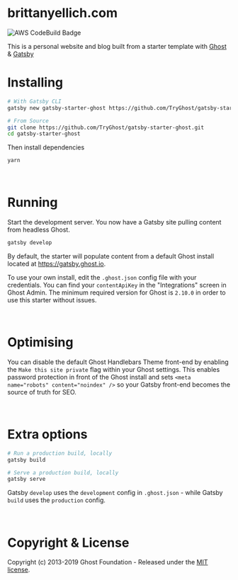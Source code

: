 # brittanyellich.com
![AWS CodeBuild Badge](https://codebuild.us-west-2.amazonaws.com/badges?uuid=eyJlbmNyeXB0ZWREYXRhIjoiMjNZempaRDRDSTlQTHpCemsvKzh2eWduT1pCT0k0a1NPa2NHUnFWNUdCVnNzNVpMQXJzNUNkVGc2djNzbTI3d1pQc01hRTZXa2NhSkVIbk9KNGdNVWVvPSIsIml2UGFyYW1ldGVyU3BlYyI6IlFnWEJtWVNRMUM4eWhDcTMiLCJtYXRlcmlhbFNldFNlcmlhbCI6MX0%3D&branch=master)

This is a personal website and blog built from a starter template with [Ghost](https://ghost.org) & [Gatsby](https://gatsbyjs.org)

# Installing

```bash
# With Gatsby CLI
gatsby new gatsby-starter-ghost https://github.com/TryGhost/gatsby-starter-ghost.git
```

```bash
# From Source
git clone https://github.com/TryGhost/gatsby-starter-ghost.git
cd gatsby-starter-ghost
```

Then install dependencies

```bash
yarn
```

&nbsp;

# Running

Start the development server. You now have a Gatsby site pulling content from headless Ghost.

```bash
gatsby develop
```

By default, the starter will populate content from a default Ghost install located at https://gatsby.ghost.io.

To use your own install, edit the `.ghost.json` config file with your credentials. You can find your `contentApiKey` in the "Integrations" screen in Ghost Admin. The minimum required version for Ghost is `2.10.0` in order to use this starter without issues.

&nbsp;

# Optimising

You can disable the default Ghost Handlebars Theme front-end by enabling the `Make this site private` flag within your Ghost settings. This enables password protection in front of the Ghost install and sets `<meta name="robots" content="noindex" />` so your Gatsby front-end becomes the source of truth for SEO.

&nbsp;

# Extra options

```bash
# Run a production build, locally
gatsby build

# Serve a production build, locally
gatsby serve
```

Gatsby `develop` uses the `development` config in `.ghost.json` - while Gatsby `build` uses the `production` config.

&nbsp;

# Copyright & License

Copyright (c) 2013-2019 Ghost Foundation - Released under the [MIT license](LICENSE).
